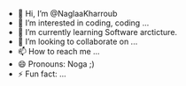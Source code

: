 - 👋 Hi, I’m @NaglaaKharroub
- 👀 I’m interested in coding, coding ... 
- 🌱 I’m currently learning Software arcticture.
- 💞️ I’m looking to collaborate on ...
- 📫 How to reach me ...
- 😄 Pronouns: Noga ;) 
- ⚡ Fun fact: ...

<!---
NaglaaKharroub/NaglaaKharroub is a ✨ special ✨ repository because its `README.md` (this file) appears on your GitHub profile.
You can click the Preview link to take a look at your changes.
--->
